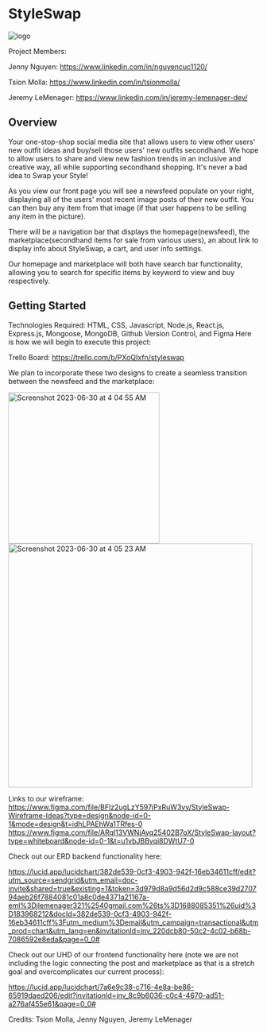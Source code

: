 # StyleSwap

![logo](https://github.com/jlemenager/StyleSwap/assets/131897602/5908ce0f-8651-4204-ac64-c9bb68e865bb)

Project Members:

Jenny Nguyen: https://www.linkedin.com/in/nguyencuc1120/

Tsion Molla: https://www.linkedin.com/in/tsionmolla/

Jeremy LeMenager: https://www.linkedin.com/in/jeremy-lemenager-dev/

## Overview
Your one-stop-shop social media site that allows users to view other users' new outfit ideas and buy/sell those users' new outfits secondhand. We hope to allow users to share and view new fashion trends in an inclusive and creative way, all while supporting secondhand shopping. It's never a bad idea to Swap your Style!

As you view our front page you will see a newsfeed populate on your right, displaying all of the users' most recent image posts of their new outfit. You can then buy any item from that image (if that user happens to be selling any item in the picture).

There will be a navigation bar that displays the homepage(newsfeed), the marketplace(secondhand items for sale from various users), an about link to display info about StyleSwap, a cart, and user info settings.

Our homepage and marketplace will both have search bar functionality, allowing you to search for specific items by keyword to view and buy respectively.

## Getting Started

Technologies Required: HTML, CSS, Javascript, Node.js, React.js, Express.js, Mongoose, MongoDB, Github Version Control, and Figma
Here is how we will begin to execute this project:

Trello Board:
https://trello.com/b/PXoQIxfn/styleswap

We plan to incorporate these two designs to create a seamless transition between the newsfeed and the marketplace:

<img width="304" alt="Screenshot 2023-06-30 at 4 04 55 AM" src="https://github.com/jlemenager/StyleSwap/assets/131897602/8a7459e1-b238-4a62-862c-a5e947d544c3">
<img width="491" alt="Screenshot 2023-06-30 at 4 05 23 AM" src="https://github.com/jlemenager/StyleSwap/assets/131897602/ceb0780e-57b4-471c-8dae-2c9a24569e28">

Links to our wireframe:
https://www.figma.com/file/BFlz2ugLzY597jPxRuW3yy/StyleSwap-Wireframe-Ideas?type=design&node-id=0-1&mode=design&t=idhLPAEhWa1TRfes-0
https://www.figma.com/file/ARqI13VWNiAyq25402B7oX/StyleSwap-layout?type=whiteboard&node-id=0-1&t=u1vbJBBvqi8DWtU7-0

Check out our ERD backend functionality here: 

https://lucid.app/lucidchart/382de539-0cf3-4903-942f-16eb34611cff/edit?utm_source=sendgrid&utm_email=doc-invite&shared=true&existing=1&token=3d979d8a9d56d2d9c588ce39d270794aeb26f7884081c01a8c0de4371a21167a-eml%3Djlemenager321%2540gmail.com%26ts%3D1688085351%26uid%3D183968212&docId=382de539-0cf3-4903-942f-16eb34611cff%3Futm_medium%3Demail&utm_campaign=transactional&utm_prod=chart&utm_lang=en&invitationId=inv_220dcb80-50c2-4c02-b68b-7086592e8eda&page=0_0#

Check out our UHD of our frontend functionality here (note we are not including the logic connecting the post and marketplace as that is a stretch goal and overcomplicates our current process):

https://lucid.app/lucidchart/7a6e9c38-c716-4e8a-be86-65919daed206/edit?invitationId=inv_8c9b6036-c0c4-4670-ad51-a276af455e61&page=0_0#

Credits: Tsion Molla, Jenny Nguyen, Jeremy LeMenager
